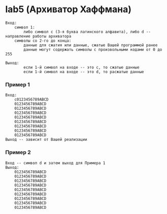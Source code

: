 # lab5 (Архиватор Хаффмана)
    Вход:
        символ 1:
            либо символ c (3-я буква латинского алфавита), либо d -- направление работы архиватора
        символы со 2-го до конца:
            данные для сжатия или данные, сжатые Вашей программой ранее
            данные могут содержать символы с произвольными кодами от 0 до 255

    Выход:
            если 1-й символ на входе -- это c, то сжатые данные
            если 1-й символ на входе -- это d, то расжатые данные

### Пример 1
    Вход:
        c0123456789ABCD
        0123456789ABCD
        0123456789ABCD
        0123456789ABCD
        0123456789ABCD
        0123456789ABCD
        0123456789ABCD
        0123456789ABCD
        0123456789ABCD
    Выход -- зависит от Вашей реализации
    
### Пример 2
    Вход -- символ d и затем выход для Примера 1
    Выход:
        0123456789ABCD
        0123456789ABCD
        0123456789ABCD
        0123456789ABCD
        0123456789ABCD
        0123456789ABCD
        0123456789ABCD
        0123456789ABCD
        0123456789ABCD
